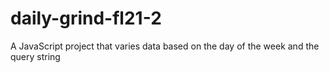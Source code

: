 # daily-grind-fl21-2
A JavaScript project that varies data based on the day of the week and the query string 
